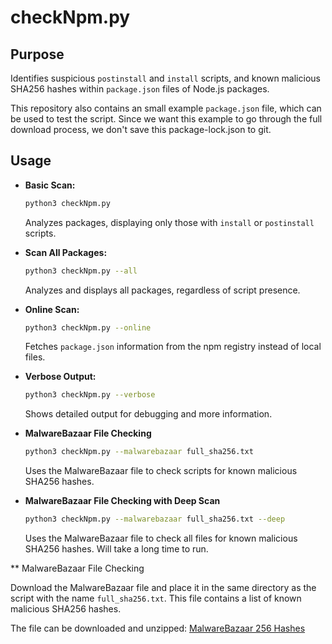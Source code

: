 # checkNpm.py

## Purpose
Identifies suspicious `postinstall` and `install` scripts, and known malicious SHA256 hashes within `package.json` files of Node.js packages.

This repository also contains an small example `package.json` file, which can be used to test the script. Since we want this example to go through the full download process, we don't save this package-lock.json to git.

## Usage

*   **Basic Scan:**
    ```bash
    python3 checkNpm.py
    ```
    Analyzes packages, displaying only those with `install` or `postinstall` scripts.

*   **Scan All Packages:**
    ```bash
    python3 checkNpm.py --all
    ```
    Analyzes and displays all packages, regardless of script presence.

*   **Online Scan:**
    ```bash
    python3 checkNpm.py --online
    ```
    Fetches `package.json` information from the npm registry instead of local files.

*   **Verbose Output:**
    ```bash
    python3 checkNpm.py --verbose
    ```
    Shows detailed output for debugging and more information.

*   **MalwareBazaar File Checking**
    ```bash
    python3 checkNpm.py --malwarebazaar full_sha256.txt
    ```
    Uses the MalwareBazaar file to check scripts for known malicious SHA256 hashes.

*   **MalwareBazaar File Checking with Deep Scan**
    ```bash
    python3 checkNpm.py --malwarebazaar full_sha256.txt --deep
    ```
    Uses the MalwareBazaar file to check all files for known malicious SHA256 hashes. Will take a long time to run.

** MalwareBazaar File Checking

Download the MalwareBazaar file and place it in the same directory as the script with the name `full_sha256.txt`. This file contains a list of known malicious SHA256 hashes.

The file can be downloaded and unzipped:
[MalwareBazaar 256 Hashes](https://bazaar.abuse.ch/export/txt/sha256/full/)


